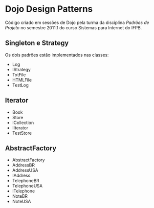 # Dojo Design Patterns

Código criado em sessões de Dojo pela turma da disciplina *Padrões de Projeto* no semestre 2011.1 do curso Sistemas para Internet do IFPB.

## Singleton e Strategy
Os dois padrões estão implementados nas classes:

* Log
* IStrategy
* TxtFile
* HTMLFile
* TestLog

## Iterator

* Book
* Store
* ICollection
* IIterator
* TestStore

## AbstractFactory

* AbstractFactory
* AddressBR
* AddressUSA
* IAddress
* TelephoneBR
* TelephoneUSA
* ITelephone
* NoteBR
* NoteUSA
